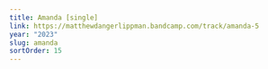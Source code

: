```yaml
---
title: Amanda [single]
link: https://matthewdangerlippman.bandcamp.com/track/amanda-5
year: "2023"
slug: amanda
sortOrder: 15
---
```

